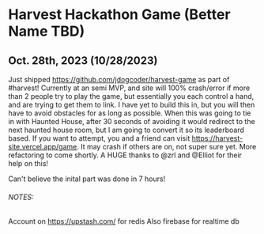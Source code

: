# Harvest Hackathon Game (Better Name TBD)

## Oct. 28th, 2023 (10/28/2023)
Just shipped https://github.com/jdogcoder/harvest-game as part of #harvest! Currently at an semi MVP, and site will 100% crash/error if more than 2 people try to play the game, but essentially you each control a hand, and are trying to get them to link. I have yet to build this in, but you will then have to avoid obstacles for as long as possible. When this was going to tie in with Haunted House, after 30 seconds of avoiding it would redirect to the next haunted house room, but I am going to convert it so its leaderboard based. If you want to attempt, you and a friend can visit https://harvest-site.vercel.app/game. It may crash if others are on, not super sure yet. More refactoring to come shortly. A HUGE thanks to @zrl and @Elliot for their help on this!

Can't believe the inital part was done in 7 hours!

###### NOTES:

Account on https://upstash.com/ for redis
Also firebase for realtime db

